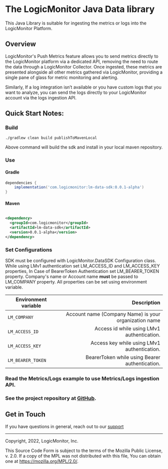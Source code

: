 # The LogicMonitor Java Data library

This Java Library is suitable for ingesting the metrics or logs into the LogicMonitor Platform.

## Overview

LogicMonitor's Push Metrics feature allows you to send metrics directly
to the LogicMonitor platform via a dedicated API, removing the need to
route the data through a LogicMonitor Collector. Once ingested, these
metrics are presented alongside all other metrics gathered via
LogicMonitor, providing a single pane of glass for metric monitoring and
alerting.

Similarly, If a log integration isn’t available or you have custom logs that you want to analyze,
you can send the logs directly to your LogicMonitor account via the logs ingestion API.

## Quick Start Notes:

### Build

` ./gradlew clean build publishToMavenLocal `

Above command will build the sdk and install in your local maven repository.

### Use

#### Gradle

```groovy
dependencies {
    implementation('com.logicmonitor:lm-data-sdk:0.0.1-alpha')
}
```

#### Maven

```xml

<dependency>
  <groupId>com.logicmonitor</groupId>
  <artifactId>lm-data-sdk</artifactId>
  <version>0.0.1-alpha</version>
</dependency>
```
### Set Configurations
SDK must be configured with LogicMonitor.DataSDK Configuration class. While using LMv1 authentication set LM_ACCESS_ID and
LM_ACCESS_KEY properties, In Case of BearerToken Authentication set LM_BEARER_TOKEN property. Company's name or Account
name <b>must</b> be passed to LM_COMPANY property. All properties can be set using environment variable.

|      Environment variable      |  Description |
|-------------|------:|
|  `LM_COMPANY` |  Account name (Company Name) is your organization name |
|  `LM_ACCESS_ID` |  Access id while using LMv1 authentication.  |
|  `LM_ACCESS_KEY` |    Access key while using LMv1 authentication.|
|  `LM_BEARER_TOKEN` |    BearerToken while using Bearer authentication. |

### Read the Metrics/Logs example to use Metrics/Logs ingestion API.

### See the project repository at [GitHub](https://github.com/logicmonitor/lm-data-sdk-java).

## Get in Touch

If you have questions in general, reach out to our [support](https://support@logicmonitor.com)


------------
Copyright, 2022, LogicMonitor, Inc.

This Source Code Form is subject to the terms of the
Mozilla Public License, v. 2.0. If a copy of the MPL
was not distributed with this file, You can obtain
one at https://mozilla.org/MPL/2.0/.



